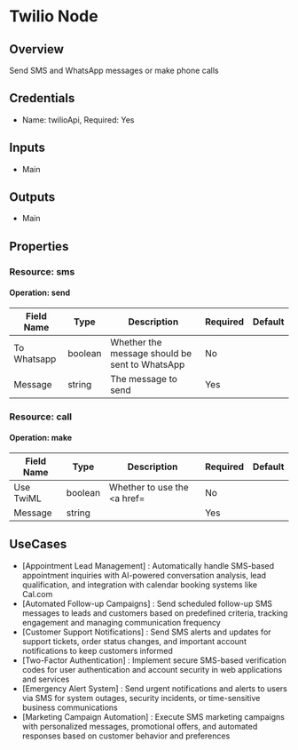 # Twilio Node

## Overview

Send SMS and WhatsApp messages or make phone calls

## Credentials

- Name: twilioApi, Required: Yes

## Inputs

- Main

## Outputs

- Main

## Properties

### Resource: sms

#### Operation: send

| Field Name | Type | Description | Required | Default |
|---|---|---|---|---|
| To Whatsapp | boolean | Whether the message should be sent to WhatsApp | No |  |
| Message | string | The message to send | Yes |  |

### Resource: call

#### Operation: make

| Field Name | Type | Description | Required | Default |
|---|---|---|---|---|
| Use TwiML | boolean | Whether to use the <a href= | No |  |
| Message | string |  | Yes |  |

## UseCases

- [Appointment Lead Management] : Automatically handle SMS-based appointment inquiries with AI-powered conversation analysis, lead qualification, and integration with calendar booking systems like Cal.com
- [Automated Follow-up Campaigns] : Send scheduled follow-up SMS messages to leads and customers based on predefined criteria, tracking engagement and managing communication frequency
- [Customer Support Notifications] : Send SMS alerts and updates for support tickets, order status changes, and important account notifications to keep customers informed
- [Two-Factor Authentication] : Implement secure SMS-based verification codes for user authentication and account security in web applications and services
- [Emergency Alert System] : Send urgent notifications and alerts to users via SMS for system outages, security incidents, or time-sensitive business communications
- [Marketing Campaign Automation] : Execute SMS marketing campaigns with personalized messages, promotional offers, and automated responses based on customer behavior and preferences

